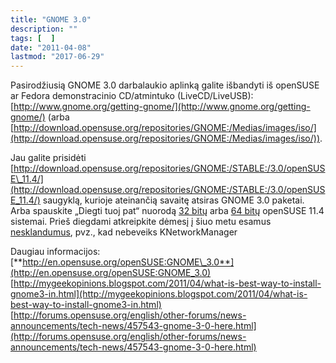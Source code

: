 ```yaml
---
title: "GNOME 3.0"
description: ""
tags: [  ]
date: "2011-04-08"
lastmod: "2017-06-29"
---
```

Pasirodžiusią GNOME 3.0 darbalaukio aplinką galite išbandyti iš openSUSE ar Fedora demonstracinio CD/atmintuko (LiveCD/LiveUSB): [http://www.gnome.org/getting-gnome/](http://www.gnome.org/getting-gnome/) (arba [http://download.opensuse.org/repositories/GNOME:/Medias/images/iso/](http://download.opensuse.org/repositories/GNOME:/Medias/images/iso/)).

Jau galite prisidėti [http://download.opensuse.org/repositories/GNOME:/STABLE:/3.0/openSUSE\_11.4/](http://download.opensuse.org/repositories/GNOME:/STABLE:/3.0/openSUSE_11.4/) saugyklą, kurioje ateinančią savaitę atsiras GNOME 3.0 paketai. Arba spauskite „Diegti tuoj pat“ nuorodą [32 bitų](http://widehat.opensuse.org/repositories/GNOME:/STABLE:/3.0/openSUSE_11.4/gnome3-32bit.ymp) arba [64 bitų](http://widehat.opensuse.org/repositories/GNOME:/STABLE:/3.0/openSUSE_11.4/gnome3-64bit.ymp) openSUSE 11.4 sistemai. Prieš diegdami atkreipkite dėmesį į šiuo metu esamus [nesklandumus](http://en.opensuse.org/openSUSE:GNOME_3.0#Known_issues), pvz., kad nebeveiks KNetworkManager

Daugiau informacijos:  
[**http://en.opensuse.org/openSUSE:GNOME\_3.0**](http://en.opensuse.org/openSUSE:GNOME_3.0)  
[http://mygeekopinions.blogspot.com/2011/04/what-is-best-way-to-install-gnome3-in.html](http://mygeekopinions.blogspot.com/2011/04/what-is-best-way-to-install-gnome3-in.html)  
[http://forums.opensuse.org/english/other-forums/news-announcements/tech-news/457543-gnome-3-0-here.html](http://forums.opensuse.org/english/other-forums/news-announcements/tech-news/457543-gnome-3-0-here.html)
